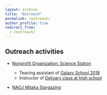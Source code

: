 ```yaml
---
layout: archive
title: "Outreach"
permalink: /outreach/
author_profile: true
redirect_from:
  - /outreach/
---
```

     
## Outreach activities
- [Nonprofit Organization: Science Station](http://www.sciencestation.jp/index.html)
	- Teacing assistant of [Galaxy School 2018](http://www.sciencestation.jp/activities/2018/gs21/index.html)
	- Instructor of [Delivary class at high school](http://sciencestation.jp/activities/2018/delivery83/index.html)
	
- [NAOJ Mitaka Stargazing](https://prc.nao.ac.jp/stargazing/)

